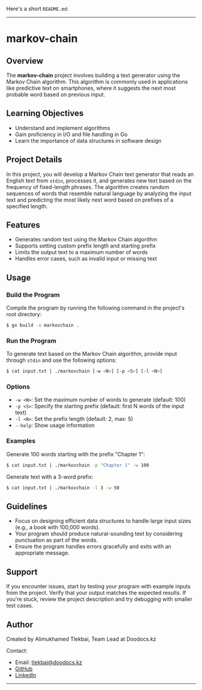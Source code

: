 Here's a short `README.md`:

---

# markov-chain

## Overview

The **markov-chain** project involves building a text generator using the Markov Chain algorithm. This algorithm is commonly used in applications like predictive text on smartphones, where it suggests the next most probable word based on previous input.

## Learning Objectives

- Understand and implement algorithms
- Gain proficiency in I/O and file handling in Go
- Learn the importance of data structures in software design

## Project Details

In this project, you will develop a Markov Chain text generator that reads an English text from `stdin`, processes it, and generates new text based on the frequency of fixed-length phrases. The algorithm creates random sequences of words that resemble natural language by analyzing the input text and predicting the most likely next word based on prefixes of a specified length.

## Features

- Generates random text using the Markov Chain algorithm
- Supports setting custom prefix length and starting prefix
- Limits the output text to a maximum number of words
- Handles error cases, such as invalid input or missing text

## Usage

### Build the Program

Compile the program by running the following command in the project's root directory:

```bash
$ go build -o markovchain .
```

### Run the Program

To generate text based on the Markov Chain algorithm, provide input through `stdin` and use the following options:

```bash
$ cat input.txt | ./markovchain [-w <N>] [-p <S>] [-l <N>]
```

### Options

- `-w <N>`: Set the maximum number of words to generate (default: 100)
- `-p <S>`: Specify the starting prefix (default: first N words of the input text)
- `-l <N>`: Set the prefix length (default: 2, max: 5)
- `--help`: Show usage information

### Examples

Generate 100 words starting with the prefix "Chapter 1":

```bash
$ cat input.txt | ./markovchain -p "Chapter 1" -w 100
```

Generate text with a 3-word prefix:

```bash
$ cat input.txt | ./markovchain -l 3 -w 50
```

## Guidelines

- Focus on designing efficient data structures to handle large input sizes (e.g., a book with 100,000 words).
- Your program should produce natural-sounding text by considering punctuation as part of the words.
- Ensure the program handles errors gracefully and exits with an appropriate message.

## Support

If you encounter issues, start by testing your program with example inputs from the project. Verify that your output matches the expected results. If you're stuck, review the project description and try debugging with smaller test cases.

## Author

Created by Alimukhamed Tlekbai, Team Lead at Doodocs.kz

Contact:
- Email: tlekbai@doodocs.kz
- [GitHub](https://github.com/your-github)
- [LinkedIn](https://linkedin.com/in/your-linkedin)

---